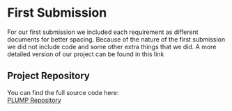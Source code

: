 # First Submission

For our first submission we included each requirement as different documents for better spacing. Because of the nature of the first submission we did not include code and some other extra things that we did. A more detailed version of our project can be found in this link 

## Project Repository
You can find the full source code here:  
[PLUMP Repository](https://github.com/Felipe1005236/Software-Engineering-Project/tree/main)